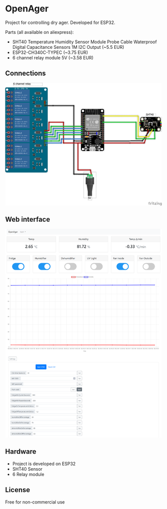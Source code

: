 # OpenAger

Project for controlling dry ager. Developed for ESP32.

Parts (all available on aliexpress):

- SHT40 Temperature Humidity Sensor Module Probe Cable Waterproof Digital Capacitance Sensors 1M I2C Output (~5.5 EUR)
- ESP32-CH340C-TYPEC (~3.75 EUR)
- 6 channel relay module 5V (~3.58 EUR)

##  Connections

![Schematics](schematic.png)

## Web interface

![Screenshot](ss.png)

## Hardware

* Project is developed on ESP32
* SHT40 Sensor
* 6 Relay module

## License

Free for non-commercial use


